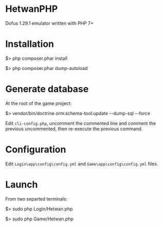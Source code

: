 # HetwanPHP
Dofus 1.29.1 emulator written with PHP 7+

# Installation
$> php composer.phar install

$> php composer.phar dump-autoload

# Generate database
At the root of the game project:

$> vendor/bin/doctrine orm:schema-tool:update --dump-sql --force

Edit ```cli-config.php```, uncomment the commented line and comment the previous uncommented, then re-execute the previous command.

# Configuration
Edit ```Login\app\config\config.yml``` and ```Game\app\config\config.yml``` files.

# Launch
From two separted terminals:

$> sudo php Login/Hetwan.php

$> sudo php Game/Hetwan.php